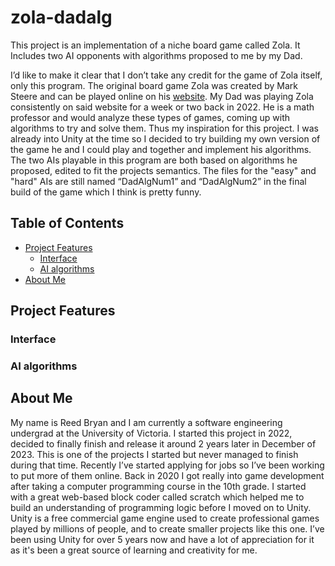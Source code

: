 # zola-dadalg
This project is an implementation of a niche board game called Zola. It Includes two AI opponents with algorithms proposed to me by my Dad. 

I’d like to make it clear that I don’t take any credit for the game of Zola itself, only this program. The original board game Zola was created by Mark Steere and can be played online on his [website](https://www.marksteeregames.com/). My Dad was playing Zola consistently on said website for a week or two back in 2022. He is a math professor and would analyze these types of games, coming up with algorithms to try and solve them. Thus my inspiration for this project. I was already into Unity at the time so I decided to try building my own version of the game he and I could play and together and implement his algorithms. The two AIs playable in this program are both based on algorithms he proposed, edited to fit the projects semantics. The files for the "easy" and "hard" AIs are still named “DadAlgNum1” and “DadAlgNum2” in the final build of the game which I think is pretty funny.

## Table of Contents
- [Project Features](#project-features)
    - [Interface](#interface)
    - [AI algorithms](#ai-opponents)
- [About Me](#about-me)

## **Project Features**

### Interface

### AI algorithms


## **About Me**
My name is Reed Bryan and I am currently a software engineering undergrad at the University of Victoria. I started this project in 2022, decided to finally finish and release it around 2 years later in December of 2023. This is one of the projects I started but never managed to finish during that time. Recently I’ve started applying for jobs so I’ve been working to put more of them online. Back in 2020 I got really into game development after taking a computer programming course in the 10th grade. I started with a great web-based block coder called scratch which helped me to build an understanding of programming logic before I moved on to Unity. Unity is a free commercial game engine used to create professional games played by millions of people, and to create smaller projects like this one. I’ve been using Unity for over 5 years now and have a lot of appreciation for it as it's been a great source of learning and creativity for me.